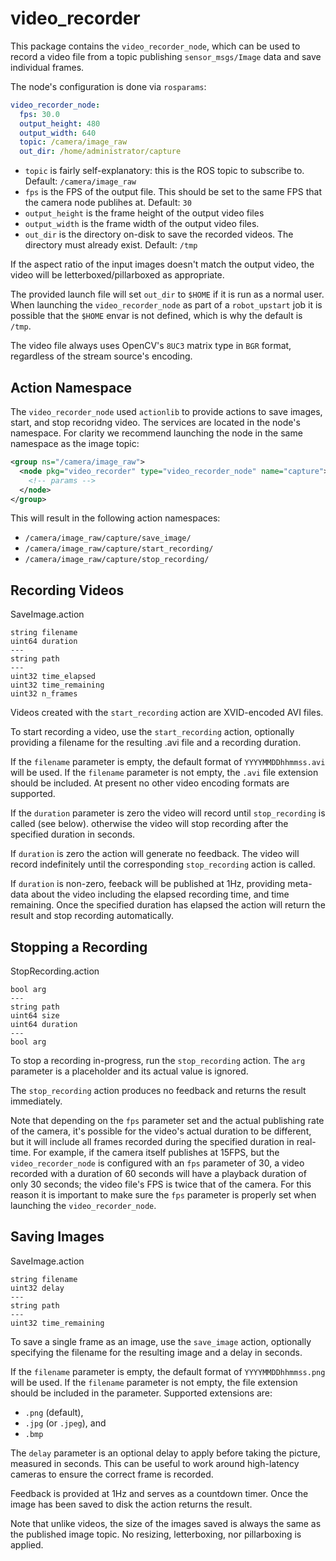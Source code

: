 video_recorder
=================

This package contains the `video_recorder_node`, which can be used to record a video file from
a topic publishing `sensor_msgs/Image` data and save individual frames.

The node's configuration is done via `rosparams`:
```yaml
video_recorder_node:
  fps: 30.0
  output_height: 480
  output_width: 640
  topic: /camera/image_raw
  out_dir: /home/administrator/capture
```
- `topic` is fairly self-explanatory: this is the ROS topic to subscribe to. Default: `/camera/image_raw`
- `fps` is the FPS of the output file. This should be set to the same FPS that the camera node publihes at. Default: `30`
- `output_height` is the frame height of the output video files
- `output_width` is the frame width of the output video files.
- `out_dir` is the directory on-disk to save the recorded videos.  The directory must already exist. Default: `/tmp`

If the aspect ratio of the input images doesn't match the output video, the video will be letterboxed/pillarboxed as
appropriate.

The provided launch file will set `out_dir` to `$HOME` if it is run as a normal user. When launching the
`video_recorder_node` as part of a `robot_upstart` job it is possible that the `$HOME` envar is not defined, which is
why the default is `/tmp`.

The video file always uses OpenCV's `8UC3` matrix type in `BGR` format, regardless of the stream source's encoding.


Action Namespace
------------------

The `video_recorder_node` used `actionlib` to provide actions to save images, start, and stop recoridng video.  The
services are located in the node's namespace.  For clarity we recommend launching the node in the same namespace
as the image topic:
```xml
<group ns="/camera/image_raw">
  <node pkg="video_recorder" type="video_recorder_node" name="capture">
    <!-- params -->
  </node>
</group>
```

This will result in the following action namespaces:
- `/camera/image_raw/capture/save_image/`
- `/camera/image_raw/capture/start_recording/`
- `/camera/image_raw/capture/stop_recording/`


Recording Videos
------------------

SaveImage.action
```
string filename
uint64 duration
---
string path
---
uint32 time_elapsed
uint32 time_remaining
uint32 n_frames
```

Videos created with the `start_recording` action are XVID-encoded AVI files.

To start recording a video, use the `start_recording` action, optionally providing a filename for the
resulting .avi file and a recording duration.

If the `filename` parameter is empty, the default format of `YYYYMMDDhhmmss.avi` will be used.  If the `filename`
parameter is not empty, the `.avi` file extension should be included.  At present no other video encoding formats
are supported.

If the `duration` parameter is zero the video will record until `stop_recording` is called (see below). otherwise the
video will stop recording after the specified duration in seconds.

If `duration` is zero the action will generate no feedback. The video will record indefinitely until the corresponding
`stop_recording` action is called.

If `duration` is non-zero, feeback will be published at 1Hz, providing meta-data about the video including the elapsed
recording time, and time remaining.  Once the specified duration has elapsed the action will return the result and
stop recording automatically.


Stopping a Recording
-----------------------

StopRecording.action
```
bool arg
---
string path
uint64 size
uint64 duration
---
bool arg
```

To stop a recording in-progress, run the `stop_recording` action.  The `arg` parameter is a placeholder and its
actual value is ignored.

The `stop_recording` action produces no feedback and returns the result immediately.

Note that depending on the `fps` parameter set and the actual publishing rate of the camera, it's possible for the
video's actual duration to be different, but it will include all frames recorded during the specified duration in
real-time.  For example, if the camera itself publishes at 15FPS, but the `video_recorder_node` is configured with
an `fps` parameter of 30, a video recorded with a duration of 60 seconds will have a playback duration of only 30
seconds; the video file's FPS is twice that of the camera.  For this reason it is important to make sure the `fps`
parameter is properly set when launching the `video_recorder_node`.


Saving Images
---------------

SaveImage.action
```
string filename
uint32 delay
---
string path
---
uint32 time_remaining
```

To save a single frame as an image, use the `save_image` action, optionally specifying the filename
for the resulting image and a delay in seconds.

If the `filename` parameter is empty, the default format of `YYYYMMDDhhmmss.png` will be used.  If the `filename`
parameter is not empty, the file extension should be included in the parameter.  Supported extensions are:
- `.png` (default),
- `.jpg` (or `.jpeg`), and
- `.bmp`

The `delay` parameter is an optional delay to apply before taking the picture, measured in seconds.  This can be useful
to work around high-latency cameras to ensure the correct frame is recorded.

Feedback is provided at 1Hz and serves as a countdown timer.  Once the image has been saved to disk the action
returns the result.

Note that unlike videos, the size of the images saved is always the same as the published image topic.  No resizing,
letterboxing, nor pillarboxing is applied.
